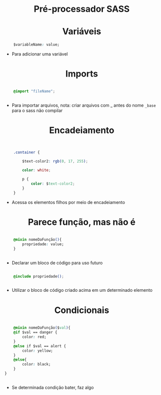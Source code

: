<h1 align="center">Pré-processador SASS</h1>

<h1 align="center">Variáveis</h1>

``` css
    $variableName: value;
```
* Para adicionar uma variável

<h1 align="center">Imports</h1>

``` css

    @import "fileName";
    
```

* Para importar arquivos, nota: criar arquivos com _ antes do nome ``` _base ``` para o sass não compilar

<h1 align="center">Encadeiamento</h1>

``` css
    
    
    .container {

        $text-color2: rgb(0, 17, 255);

        color: white;

        p {
            color: $text-color2;
        }
    }
```

* Acessa os elementos filhos por meio de encadeiamento

<h1 align="center">Parece função, mas não é</h1>

``` css
    
    @mixin nomeDaFunção(){
        propriedade: value;
    }
        
```
* Declarar um bloco de código para uso futuro

``` css
    
    @include propriedade();
        
```

* Utilizar o bloco de código criado acima em um determinado elemento


<h1 align="center">Condicionais</h1>


``` css
    
    @mixin nomeDaFunção($val){
    @if $val == danger {
        color: red;
    }
    @else if $val == alert {
        color: yellow;
    }
    @else{
        color: black;
    }
}
        
```

* Se determinada condição bater, faz algo
